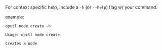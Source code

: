 For context specific help, include a `-h` (or `--help`) flag w/ your
command.

example:

```shell
opctl node create -h

Usage: opctl node create

Creates a node
```
